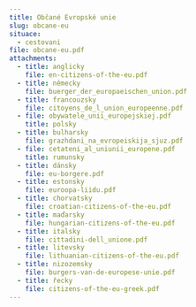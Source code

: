 ```yaml
---
title: Občané Evropské unie
slug: obcane-eu
situace:
  - cestovani
file: obcane-eu.pdf
attachments:
  - title: anglicky
    file: en-citizens-of-the-eu.pdf
  - title: německy
    file: buerger_der_europaeischen_union.pdf
  - title: francouzsky
    file: citoyens_de_l_union_europeenne.pdf
  - file: obywatele_unii_europejskiej.pdf
    title: polsky
  - title: bulharsky
    file: grazhdani_na_evropeiskija_sjuz.pdf
  - file: cetateni_al_uniunii_europene.pdf
    title: rumunsky
  - title: dánsky
    file: eu-borgere.pdf
  - title: estonsky
    file: euroopa-liidu.pdf
  - title: chorvatsky
    file: croatian-citizens-of-the-eu.pdf
  - title: maďarsky
    file: hungarian-citizens-of-the-eu.pdf
  - title: italsky
    file: cittadini-dell_unione.pdf
  - title: litevsky
    file: lithuanian-citizens-of-the-eu.pdf
  - title: nizozemsky
    file: burgers-van-de-europese-unie.pdf
  - title: řecky
    file: citizens-of-the-eu-greek.pdf
---
```


